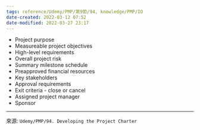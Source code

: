 ```yaml
---
tags: reference/Udemy/PMP/第9節/94, knowledge/PMP/IO
date-created: 2022-03-12 07:52
date-modified: 2022-03-27 23:17
---
```


- Project purpose
- Measureable project objectives
- High-level requirements
- Overall project risk
- Summary milestone schedule
- Preapproved financial resources
- Key stakeholders
- Approval requirements
- Exit criteria - close or cancel
- Assigned project manager
- Sponsor

---
來源: `Udemy/PMP/94. Developing the Project Charter`